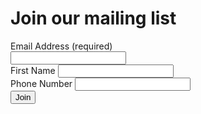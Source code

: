 <!--

Scripts:
- //s3.amazonaws.com/downloads.mailchimp.com/js/mc-validate.js
	
Javascript: (function($) {window.fnames = new Array(); window.ftypes = new Array();fnames[0]='EMAIL';ftypes[0]='email';fnames[1]='FNAME';ftypes[1]='text';fnames[2]='MMERGE2';ftypes[2]='phone';}(jQuery));var $mcj = jQuery.noConflict(true);

-->

Join our mailing list
==================

<!-- Begin MailChimp Signup Form -->
<div id="mc_embed_signup">
<form action="https://peepalfarm.us12.list-manage.com/subscribe/post?u=061933e842c04beafb3a09132&amp;id=28785f917c" method="post" id="mc-embedded-subscribe-form" name="mc-embedded-subscribe-form" class="validate" target="_blank" novalidate>

<div class="row">
	<div class="one half">Email Address  <span class="asterisk">(required)</div>
	<div class="one half"><input type="email" value="" name="EMAIL" class="required email" id="mce-EMAIL"></div>
</div>
<div class="mc-field-group">
	<label for="mce-FNAME">First Name </label>
	<input type="text" value="" name="FNAME" class="" id="mce-FNAME">
</div>
<div class="mc-field-group size1of2">
	<label for="mce-MMERGE3">Phone Number </label>
	<input type="text" name="MMERGE3" class="" value="" id="mce-MMERGE3">
</div>
	<div id="mce-responses" class="clear">
		<div class="response" id="mce-error-response" style="display:none"></div>
		<div class="response" id="mce-success-response" style="display:none"></div>
	</div>    <!-- real people should not fill this in and expect good things - do not remove this or risk form bot signups-->
    <div style="position: absolute; left: -5000px;" aria-hidden="true"><input type="text" name="b_061933e842c04beafb3a09132_28785f917c" tabindex="-1" value=""></div>
    <div class="clear"><input type="submit" value="Join" name="subscribe" id="mc-embedded-subscribe" class="button"></div>
    </div>
</form>
</div>
<!--End mc_embed_signup-->
